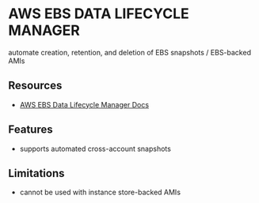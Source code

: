 # AWS EBS DATA LIFECYCLE MANAGER

automate creation, retention, and deletion of EBS snapshots / EBS-backed AMIs

## Resources

- [AWS EBS Data Lifecycle Manager Docs](https://docs.aws.amazon.com/AWSEC2/latest/UserGuide/snapshot-lifecycle.html)

## Features

- supports automated cross-account snapshots

## Limitations

- cannot be used with instance store-backed AMIs
